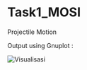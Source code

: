 # Task1_MOSI
Projectile Motion

Output using Gnuplot :

![Visualisasi](https://user-images.githubusercontent.com/46711970/77839633-b26aa780-71a8-11ea-9436-efaa9f1342c6.png)
